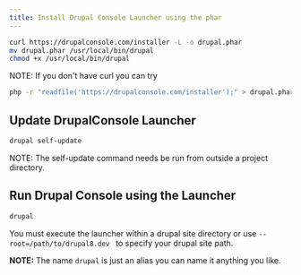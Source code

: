```yaml
---
title: Install Drupal Console Launcher using the phar
---
```


```bash
curl https://drupalconsole.com/installer -L -o drupal.phar
mv drupal.phar /usr/local/bin/drupal
chmod +x /usr/local/bin/drupal
```

NOTE: If you don't have curl you can try

```bash
php -r "readfile('https://drupalconsole.com/installer');" > drupal.phar
```

## Update DrupalConsole Launcher 

```bash
drupal self-update
```

NOTE: The self-update command needs be run from outside a project directory.

## Run Drupal Console using the Launcher

```bash
drupal
```

You must execute the launcher within a drupal site directory or use `--root=/path/to/drupal8.dev
` to specify your drupal site path.

**NOTE:** The name `drupal` is just an alias you can name it anything you like.

